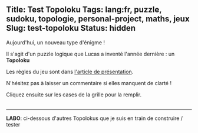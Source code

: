 Title: Test Topoloku
Tags: lang:fr, puzzle, sudoku, topologie, personal-project, maths, jeux
Slug: test-topoloku
Status: hidden
---

<link rel="stylesheet" type="text/css" href="images/enigmes/topoloku.css">

Aujourd'hui, un nouveau type d'énigme !

Il s'agit d'un puzzle logique que Lucas a inventé l'année dernière : un **Topoloku**

Les règles du jeu sont dans [l'article de présentation](topoloku.html).

N'hésitez pas à laisser un commentaire si elles manquent de clarté !

Cliquez ensuite sur les cases de la grille pour la remplir.

<table class="topoloku" data-size="[5, 5]"
       data-initial-letters='{"2,0": "#", "2,1": "✱", "2,2": "E", "3,1": "E", "2,4": "#"}'
       data-solution="######✱✱E##✱EE##✱✱✱######"
       data-on-success="window.onSuccess(this)"></table>


---

**LABO**: ci-dessous d'autres Topolokus que je suis en train de construire / tester

<table class="topoloku" data-size="[4, 3]"
       data-initial-letters='{"0,0": "H", "1,0": "H"}'
       data-missing-letters="#"></table>

<br><br>

<table class="topoloku" data-size="[4, 2]"
       data-missing-letters="H%"></table>

<br><br>

<table class="topoloku" data-size="[4, 2]"
       data-initial-letters='{"1,1": "S", "2,1": "O", "3,1": "U"}'
       data-missing-letters="BI"
       data-secret-word-pos="[[0, 0], [1, 0], [1, 1], [2, 1], [3, 1]]"></table>

<script type="module" src="images/enigmes/topoloku.js"></script>
<script>
function onSuccess(table) {
  console.log(table);
}
</script>
